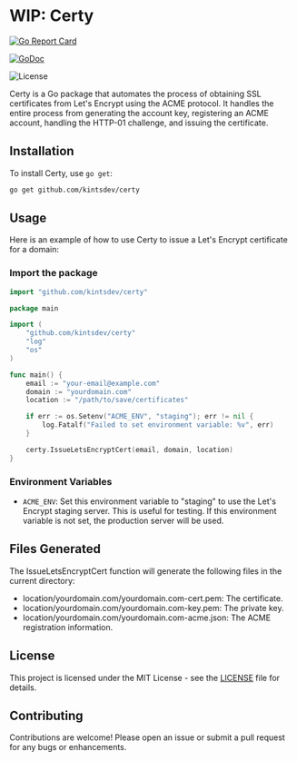 # WIP: Certy

[![Go Report Card](https://goreportcard.com/badge/github.com/kintsdev/certy)](https://goreportcard.com/report/github.com/kintsdev/certy)

[![GoDoc](https://godoc.org/github.com/kintsdev/certy?status.svg)](https://godoc.org/github.com/kintsdev/certy)

![License](https://img.shields.io/badge/License-MIT-blue.svg)

Certy is a Go package that automates the process of obtaining SSL certificates from Let's Encrypt using the ACME protocol. It handles the entire process from generating the account key, registering an ACME account, handling the HTTP-01 challenge, and issuing the certificate.

## Installation

To install Certy, use `go get`:

```sh
go get github.com/kintsdev/certy
```

## Usage

Here is an example of how to use Certy to issue a Let's Encrypt certificate for a domain:

### Import the package

```go
import "github.com/kintsdev/certy"
```

```go
package main

import (
    "github.com/kintsdev/certy"
    "log"
    "os"
)

func main() {
    email := "your-email@example.com"
    domain := "yourdomain.com"
    location := "/path/to/save/certificates"

    if err := os.Setenv("ACME_ENV", "staging"); err != nil {
        log.Fatalf("Failed to set environment variable: %v", err)
    }

    certy.IssueLetsEncryptCert(email, domain, location)
}

```

### Environment Variables

- `ACME_ENV`: Set this environment variable to "staging" to use the Let's Encrypt staging server. This is useful for testing. If this environment variable is not set, the production server will be used.

## Files Generated

The IssueLetsEncryptCert function will generate the following files in the current directory:

- location/yourdomain.com/yourdomain.com-cert.pem: The certificate.
- location/yourdomain.com/yourdomain.com-key.pem: The private key.
- location/yourdomain.com/yourdomain.com-acme.json: The ACME registration information.

## License

This project is licensed under the MIT License - see the [LICENSE](LICENSE) file for details.

## Contributing

Contributions are welcome! Please open an issue or submit a pull request for any bugs or enhancements.
